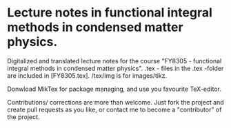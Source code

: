 # Lecture notes in functional integral methods in condensed matter physics. 



Digitalized and translated lecture notes for the course "FY8305 - functional integral methods in condensed matter physics". 
.tex - files in the .tex -folder are included in [FY8305.tex].  /tex/img is for images/tikz.

Donwload MikTex for package managing, and use you favourite TeX-editor.


Contributions/ corrections are more than welcome. Just fork the project and create pull requests as you like, or contact me to become a "contributor" of the project. 
